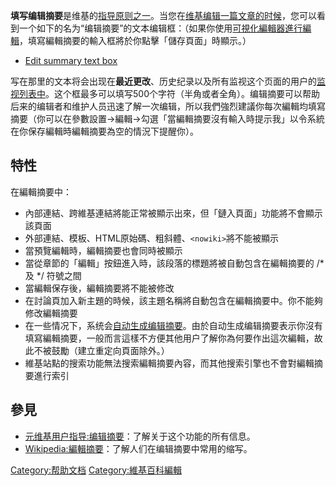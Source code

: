 **填写编辑摘要**是维基的[指导原则之一](https://zh.wikipedia.org/wiki/Wikipedia:守则与指导 "wikilink")。当您在[维基](https://zh.wikipedia.org/wiki/维基 "wikilink")[编辑一篇文章的时候](https://zh.wikipedia.org/wiki/Wikipedia:如何编辑页面 "wikilink")，您可以看到一个如下的名为“编辑摘要”的文本编辑框：（如果你使用[可視化編輯器進行編輯](https://zh.wikipedia.org/wiki/Wikipedia:可视化编辑器 "wikilink")，填寫編輯摘要的輸入框將於你點擊「儲存頁面」時顯示。）

  -
    [Edit summary text
    box](https://zh.wikipedia.org/wiki/File:Edit_Summary-2_\(zh\).png "fig:Edit summary text box")

写在那里的文本将会出现在**最近更改**、历史纪录以及所有监视这个页面的用户的[监视列表中](https://zh.wikipedia.org/wiki/Help:监视列表 "wikilink")。这个框最多可以填写500个字符（半角或者全角）。编辑摘要可以帮助后来的编辑者和维护人员迅速了解一次编辑，所以我們強烈建議你每次編輯均填寫摘要（你可以在參數設置→編輯→勾選「當編輯摘要沒有輸入時提示我」以令系統在你保存編輯時編輯摘要為空的情況下提醒你）。

## 特性

在編輯摘要中：

  - 內部連結、跨維基連結將能正常被顯示出來，但「鏈入頁面」功能將不會顯示該頁面
  - 外部連結、模板、HTML原始碼、粗斜體、`<nowiki>`將不能被顯示
  - 當預覽編輯時，編輯摘要也會同時被顯示
  - 當從章節的「編輯」按鈕進入時，該段落的標題將被自動包含在編輯摘要的 /\* 及 \*/ 符號之間
  - 當編輯保存後，編輯摘要將不能被修改
  - 在討論頁加入新主題的時候，該主題名稱將自動包含在編輯摘要中。你不能夠修改編輯摘要
  - 在一些情况下，系统会[自动生成编辑摘要](https://zh.wikipedia.org/wiki/Wikipedia:自動編輯摘要 "wikilink")。由於自动生成编辑摘要表示你沒有填寫編輯摘要，一般而言這樣不方便其他用户了解你為何要作出這次編輯，故此不被鼓勵（建立重定向頁面除外。）
  - 維基站點的搜索功能無法搜索編輯摘要內容，而其他搜索引擎也不會對編輯摘要進行索引

## 參見

  - [元维基用户指导:编辑摘要](https://zh.wikipedia.org/wiki/m:MediaWiki_User's_Guide:_Edit_summary "wikilink")：了解关于这个功能的所有信息。
  - [Wikipedia:編輯摘要](https://zh.wikipedia.org/wiki/Wikipedia:編輯摘要 "wikilink")：了解人们在编辑摘要中常用的缩写。

[Category:帮助文档](https://zh.wikipedia.org/wiki/Category:帮助文档 "wikilink")
[Category:維基百科編輯](https://zh.wikipedia.org/wiki/Category:維基百科編輯 "wikilink")